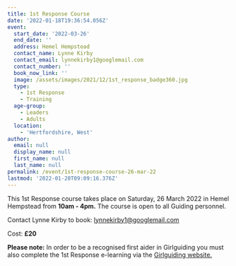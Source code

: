 ```yaml
---
title: 1st Response Course
date: '2022-01-18T19:36:54.056Z'
event:
  start_date: '2022-03-26'
  end_date: ''
  address: Hemel Hempstead
  contact_name: Lynne Kirby
  contact_email: lynnekirby1@googlemail.com
  contact_number: ''
  book_now_link: ''
  image: /assets/images/2021/12/1st_response_badge360.jpg
  type:
    - 1st Response
    - Training
  age-group:
    - Leaders
    - Adults
  location:
    - 'Hertfordshire, West'
author:
  email: null
  display_name: null
  first_name: null
  last_name: null
permalink: /event/1st-response-course-26-mar-22
lastmod: '2022-01-20T09:09:16.376Z'
---
```


This 1st Response course takes place on Saturday, 26 March 2022 in Hemel Hempstead from **10am - 4pm.**  The course is open to all Guiding personnel.

Contact Lynne Kirby to book: [lynnekirby1@googlemail.com](mailto:lynnekirby1@googlemail.com)

Cost: **£20**

**Please note:**  In order to be a recognised first aider in Girlguiding you must also complete the 1st Response e-learning via the [Girlguiding website.](https://training.girlguiding.org.uk/first-response/?_ga=2.243395270.2123503171.1626684443-707145301.1620647744#/menu/5f1ec172e2dbde2f11ab1d0d)
